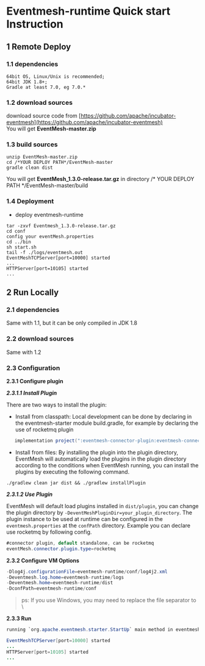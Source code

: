 # Eventmesh-runtime Quick start Instruction

## 1 Remote Deploy

### 1.1 dependencies

```
64bit OS, Linux/Unix is recommended;
64bit JDK 1.8+;
Gradle at least 7.0, eg 7.0.*
```

### 1.2 download sources

download source code from [https://github.com/apache/incubator-eventmesh](https://github.com/apache/incubator-eventmesh)  
You will get **EventMesh-master.zip**

### 1.3 build sources

```$xslt
unzip EventMesh-master.zip
cd /*YOUR DEPLOY PATH*/EventMesh-master
gradle clean dist
```

You will get **EventMesh_1.3.0-release.tar.gz** in directory /* YOUR DEPLOY PATH */EventMesh-master/build

### 1.4 Deployment

- deploy eventmesh-runtime

```shell
tar -zxvf Eventmesh_1.3.0-release.tar.gz
cd conf
config your eventMesh.properties
cd ../bin
sh start.sh
tail -f ./logs/eventmesh.out
EventMeshTCPServer[port=10000] started
...
HTTPServer[port=10105] started
...
```


## 2 Run Locally

### 2.1 dependencies

Same with 1.1, but it can be only compiled in JDK 1.8

### 2.2 download sources

Same with 1.2

### 2.3 Configuration

**2.3.1 Configure plugin**

***2.3.1.1 Install Plugin***

There are two ways to install the plugin:
- Install from classpath: Local development can be done by declaring in the eventmesh-starter module build.gradle, for example
 by declaring the use of rocketmq plugin
```java
   implementation project(":eventmesh-connector-plugin:eventmesh-connector-rocketmq")
```

- Install from files: By installing the plugin into the plugin directory, EventMesh will automatically load the plugins in the plugin directory
 according to the conditions when EventMesh running, you can install the plugins by executing the following command.
```shell
./gradlew clean jar dist && ./gradlew installPlugin
```

***2.3.1.2 Use Plugin***

EventMesh will default load plugins installed in `dist/plugin`, you can change the plugin directory by `-DeventMeshPluginDir=your_plugin_directory`.
The plugin instance to be used at runtime can be configured in the `eventmesh.properties` at the `confPath` directory.
Example you can declare use rocketmq by following config. 

```java
#connector plugin, default standalone, can be rocketmq
eventMesh.connector.plugin.type=rocketmq
```

**2.3.2 Configure VM Options**

```java
-Dlog4j.configurationFile=eventmesh-runtime/conf/log4j2.xml
-Deventmesh.log.home=eventmesh-runtime/logs
-Deventmesh.home=eventmesh-runtime/dist
-DconfPath=eventmesh-runtime/conf
```
> ps: If you use Windows, you may need to replace the file separator to \

**2.3.3 Run**
```java
running `org.apache.eventmesh.starter.StartUp` main method in eventmesh-starter module.

EventMeshTCPServer[port=10000] started
...
HTTPServer[port=10105] started
...
```